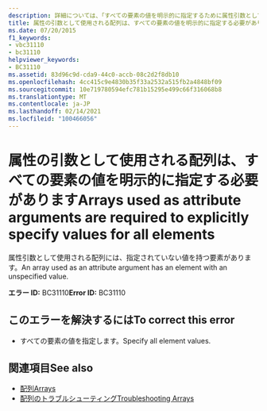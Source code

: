 ```yaml
---
description: 詳細については、「すべての要素の値を明示的に指定するために属性引数として使用される配列」を参照してください。
title: 属性の引数として使用される配列は、すべての要素の値を明示的に指定する必要があります
ms.date: 07/20/2015
f1_keywords:
- vbc31110
- bc31110
helpviewer_keywords:
- BC31110
ms.assetid: 83d96c9d-cda9-44c0-accb-08c2d2f8db10
ms.openlocfilehash: 4cc415c9e4830b35f33a2532a515fb2a4848bf09
ms.sourcegitcommit: 10e719780594efc781b15295e499c66f316068b8
ms.translationtype: MT
ms.contentlocale: ja-JP
ms.lasthandoff: 02/14/2021
ms.locfileid: "100466056"
---
```

# <a name="arrays-used-as-attribute-arguments-are-required-to-explicitly-specify-values-for-all-elements"></a><span data-ttu-id="378a8-103">属性の引数として使用される配列は、すべての要素の値を明示的に指定する必要があります</span><span class="sxs-lookup"><span data-stu-id="378a8-103">Arrays used as attribute arguments are required to explicitly specify values for all elements</span></span>

<span data-ttu-id="378a8-104">属性引数として使用される配列には、指定されていない値を持つ要素があります。</span><span class="sxs-lookup"><span data-stu-id="378a8-104">An array used as an attribute argument has an element with an unspecified value.</span></span>  
  
 <span data-ttu-id="378a8-105">**エラー ID:** BC31110</span><span class="sxs-lookup"><span data-stu-id="378a8-105">**Error ID:** BC31110</span></span>  
  
## <a name="to-correct-this-error"></a><span data-ttu-id="378a8-106">このエラーを解決するには</span><span class="sxs-lookup"><span data-stu-id="378a8-106">To correct this error</span></span>  
  
- <span data-ttu-id="378a8-107">すべての要素の値を指定します。</span><span class="sxs-lookup"><span data-stu-id="378a8-107">Specify all element values.</span></span>  
  
## <a name="see-also"></a><span data-ttu-id="378a8-108">関連項目</span><span class="sxs-lookup"><span data-stu-id="378a8-108">See also</span></span>

- [<span data-ttu-id="378a8-109">配列</span><span class="sxs-lookup"><span data-stu-id="378a8-109">Arrays</span></span>](../programming-guide/language-features/arrays/index.md)
- [<span data-ttu-id="378a8-110">配列のトラブルシューティング</span><span class="sxs-lookup"><span data-stu-id="378a8-110">Troubleshooting Arrays</span></span>](../programming-guide/language-features/arrays/troubleshooting-arrays.md)
